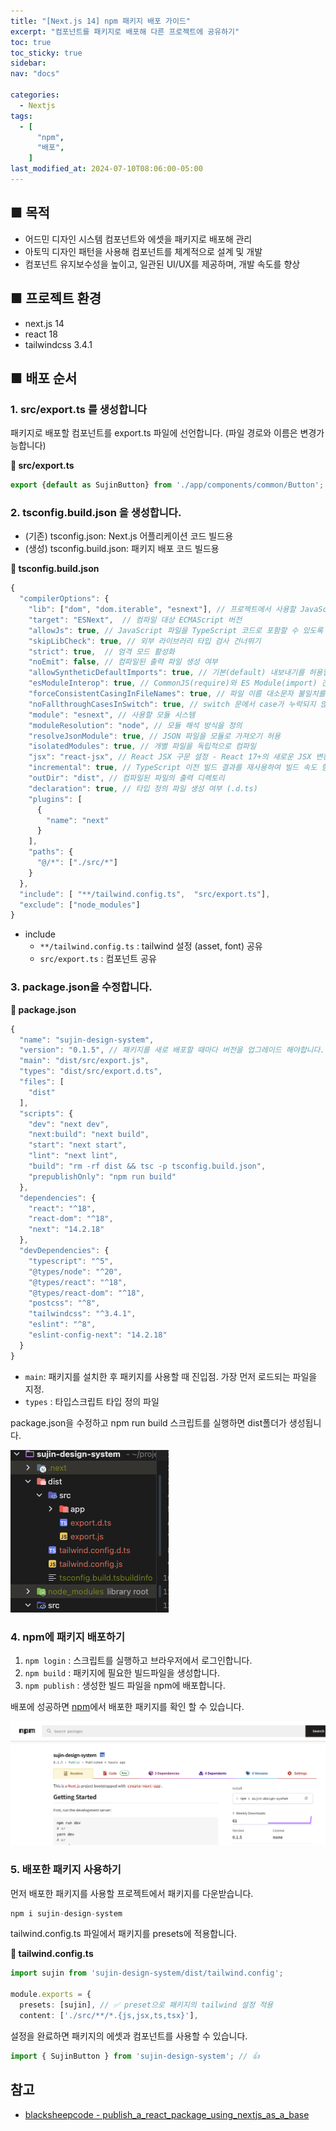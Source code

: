 ```yaml
---
title: "[Next.js 14] npm 패키지 배포 가이드"
excerpt: "컴포넌트를 패키지로 배포해 다른 프로젝트에 공유하기"
toc: true
toc_sticky: true
sidebar:
nav: "docs"

categories:
  - Nextjs
tags:
  - [
      "npm",
      "배포",
    ]
last_modified_at: 2024-07-10T08:06:00-05:00
---
```


## ■ 목적
- 어드민 디자인 시스템 컴포넌트와 에셋을 패키지로 배포해 관리
- 아토믹 디자인 패턴을 사용해 컴포넌트를 체계적으로 설계 및 개발
- 컴포넌트 유지보수성을 높이고, 일관된 UI/UX를 제공하며, 개발 속도를 향상

## ■ 프로젝트 환경
- next.js 14
- react 18
- tailwindcss 3.4.1

## ■ 배포 순서

### 1. src/export.ts 를 생성합니다

패키지로 배포할 컴포넌트를 export.ts 파일에 선언합니다. (파일 경로와 이름은 변경가능합니다)

**💾 src/export.ts**
```ts
export {default as SujinButton} from './app/components/common/Button';
```

### 2. tsconfig.build.json 을 생성합니다.

- (기존) tsconfig.json: Next.js 어플리케이션 코드 빌드용
- (생성) tsconfig.build.json: 패키지 배포 코드 빌드용

**💾 tsconfig.build.json**

```ts
{
  "compilerOptions": {
    "lib": ["dom", "dom.iterable", "esnext"], // 프로젝트에서 사용할 JavaScript 표준 라이브러리
    "target": "ESNext",  // 컴파일 대상 ECMAScript 버전
    "allowJs": true, // JavaScript 파일을 TypeScript 코드로 포함할 수 있도록 허용
    "skipLibCheck": true, // 외부 라이브러리 타입 검사 건너뛰기
    "strict": true,  // 엄격 모드 활성화
    "noEmit": false, // 컴파일된 출력 파일 생성 여부
    "allowSyntheticDefaultImports": true, // 기본(default) 내보내기를 허용할지 여부
    "esModuleInterop": true, // CommonJS(require)와 ES Module(import) 간의 호환성 설정
    "forceConsistentCasingInFileNames": true, // 파일 이름 대소문자 불일치를 방지
    "noFallthroughCasesInSwitch": true, // switch 문에서 case가 누락되지 않도록 방지
    "module": "esnext", // 사용할 모듈 시스템
    "moduleResolution": "node", // 모듈 해석 방식을 정의
    "resolveJsonModule": true, // JSON 파일을 모듈로 가져오기 허용
    "isolatedModules": true, // 개별 파일을 독립적으로 컴파일
    "jsx": "react-jsx", // React JSX 구문 설정 - React 17+의 새로운 JSX 변환 방식 사용
    "incremental": true, // TypeScript 이전 빌드 결과를 재사용하여 빌드 속도 향상(증분 빌드)
    "outDir": "dist", // 컴파일된 파일의 출력 디렉토리
    "declaration": true, // 타입 정의 파일 생성 여부 (.d.ts)
    "plugins": [
      {
        "name": "next"
      }
    ],
    "paths": {
      "@/*": ["./src/*"]
    }
  },
  "include": [ "**/tailwind.config.ts",  "src/export.ts"],
  "exclude": ["node_modules"]
}

```
- include
  - `**/tailwind.config.ts` : tailwind 설정 (asset, font) 공유
  - `src/export.ts` : 컴포넌트 공유

### 3. package.json을 수정합니다.

**💾 package.json**
```ts
{
  "name": "sujin-design-system",
  "version": "0.1.5", // 패키지를 새로 배포할 때마다 버전을 업그레이드 해야합니다.
  "main": "dist/src/export.js", 
  "types": "dist/src/export.d.ts",
  "files": [
    "dist"
  ],
  "scripts": {
    "dev": "next dev",
    "next:build": "next build",
    "start": "next start",
    "lint": "next lint",
    "build": "rm -rf dist && tsc -p tsconfig.build.json",
    "prepublishOnly": "npm run build"
  },
  "dependencies": {
    "react": "^18",
    "react-dom": "^18",
    "next": "14.2.18"
  },
  "devDependencies": {
    "typescript": "^5",
    "@types/node": "^20",
    "@types/react": "^18",
    "@types/react-dom": "^18",
    "postcss": "^8",
    "tailwindcss": "^3.4.1",
    "eslint": "^8",
    "eslint-config-next": "14.2.18"
  }
}
```
- `main`: 패키지를 설치한 후 패키지를 사용할 때 진입점. 가장 먼저 로드되는 파일을 지정.
- `types` : 타입스크립트 타입 정의 파일

package.json을 수정하고 npm run build 스크립트를 실행하면 dist폴더가 생성됩니다.

![image](/assets/image/posts/nextjs-npm-deploy.png)

### 4. npm에 패키지 배포하기

1. `npm login` : 스크립트를 실행하고 브라우저에서 로그인합니다.
2. `npm build` : 패키지에 필요한 빌드파일을 생성합니다.
3. `npm publish` : 생성한 빌드 파일을 npm에 배포합니다.

배포에 성공하면 [npm](https://www.npmjs.com/)에서 배포한 패키지를 확인 할 수 있습니다.

![image](/assets/image/posts/nextjs-npm-deploy-2.png)

### 5. 배포한 패키지 사용하기

먼저 배포한 패키지를 사용할 프로젝트에서 패키지를 다운받습니다.
```ts
npm i sujin-design-system
```

tailwind.config.ts 파일에서 패키지를 presets에 적용합니다.

**💾 tailwind.config.ts**

```ts
import sujin from 'sujin-design-system/dist/tailwind.config';

module.exports = {
  presets: [sujin], // ✅ preset으로 패키지의 tailwind 설정 적용
  content: ['./src/**/*.{js,jsx,ts,tsx}'],

```

설정을 완료하면 패키지의 에셋과 컴포넌트를 사용할 수 있습니다.

```ts
import { SujinButton } from 'sujin-design-system'; // 👍
```
## 참고
- [blacksheepcode - publish_a_react_package_using_nextjs_as_a_base](https://blacksheepcode.com/posts/publish_a_react_package_using_nextjs_as_a_base)
